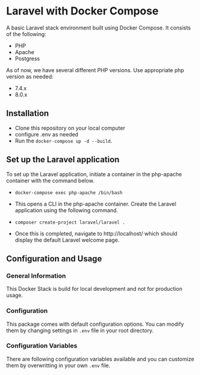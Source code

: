 #  Laravel with Docker Compose

A basic Laravel stack environment built using Docker Compose. It consists of the following:

* PHP
* Apache
* Postgress

As of now, we have several different PHP versions. Use appropriate php version as needed:

* 7.4.x
* 8.0.x

 
##  Installation
 
* Clone this repository on your local computer
* configure .env as needed 
* Run the `docker-compose up -d --build`.

## Set up the Laravel application

To set up the Laravel application, initiate a container in the php-apache container with the command below.

* `docker-compose exec php-apache /bin/bash`

* This opens a CLI in the php-apache container. Create the Laravel application using the following command.

* `composer create-project laravel/laravel .`

* Once this is completed, navigate to http://localhost/ which should display the default Laravel welcome page.

##  Configuration and Usage

### General Information 
This Docker Stack is build for local development and not for production usage.

### Configuration
This package comes with default configuration options. You can modify them by changing settings in `.env` file in your root directory.

### Configuration Variables
There are following configuration variables available and you can customize them by overwritting in your own `.env` file.

